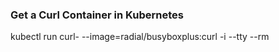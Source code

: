 ### Get a Curl Container in Kubernetes

kubectl run curl-<YOUR NAME> --image=radial/busyboxplus:curl -i --tty --rm
